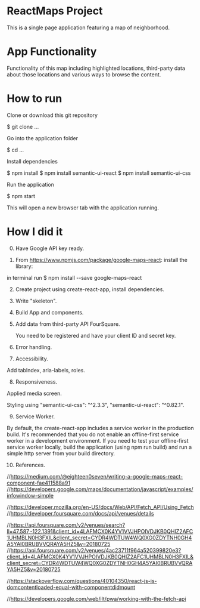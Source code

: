 # ReactMaps Project
This is a single page application featuring a map of neighborhood.

# App Functionality
Functionality of this map including highlighted locations, third-party data about
those locations and various ways to browse the content.

# How to run

Clone or download this git repository

$ git clone ...

Go into the application folder

$ cd ...

Install dependencies

$ npm install
$ npm install semantic-ui-react
$ npm install semantic-ui-css



Run the application

$ npm start

This will open a new browser tab with the application running.

# How I did it
0. Have Google API key ready.

1. From https://www.npmjs.com/package/google-maps-react:  install the library:

in terminal run $ npm install --save google-maps-react

2. Create project using create-react-app, install dependencies.

3. Write "skeleton".

4. Build App and components.

5. Add data from third-party API FourSquare.

   You need to be registered and have your client ID and secret key.

6. Error handling.

7. Accessibility.

Add tabIndex, aria-labels, roles.

8. Responsiveness.

Applied media screen.

Styling using "semantic-ui-css": "^2.3.3", "semantic-ui-react": "^0.82.1".

9. Service Worker.

By default, the create-react-app includes a service worker in the production build.
It's recommended that you do not enable an offline-first service worker in a
development environment.
If you need to test your offline-first service worker locally, build the application
(using npm run build) and run a simple http server from your build directory.

10. References.

//https://medium.com/@eighteen0seven/writing-a-google-maps-react-component-fae411588a91
//https://developers.google.com/maps/documentation/javascript/examples/infowindow-simple

//https://developer.mozilla.org/en-US/docs/Web/API/Fetch_API/Using_Fetch
//https://developer.foursquare.com/docs/api/venues/details

//https://api.foursquare.com/v2/venues/search?ll=47.587,-122.1391&client_id=4LAFMCX0K4YV1VVJHPOIVDJKB0QHIZ2AFC1UHMBLN0H3FXIL&client_secret=CYDR4WDTUW4WQ0XG0ZDYTNH0GH4A5YAI0BRUBVVQRAYA5HZ5&v=20180725
//https://api.foursquare.com/v2/venues/4ac23711f964a520399820e3?client_id=4LAFMCX0K4YV1VVJHPOIVDJKB0QHIZ2AFC1UHMBLN0H3FXIL&client_secret=CYDR4WDTUW4WQ0XG0ZDYTNH0GH4A5YAI0BRUBVVQRAYA5HZ5&v=20180725

//https://stackoverflow.com/questions/40104350/react-js-is-domcontentloaded-equal-with-componentdidmount

//https://developers.google.com/web/ilt/pwa/working-with-the-fetch-api
